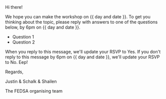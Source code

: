 Hi there!

We hope you can make the workshop on {{ day and date }}. To get you thinking about the topic, please reply with answers to one of the questions below, by 6pm on {{ day and date }}.

- Question 1
- Question 2

When you reply to this message, we'll update your RSVP to Yes. If you don't reply to this message by 6pm on {{ day and date }}, we'll update your RSVP to No. Eep!

Regards,

Justin & Schalk & Shailen

The FEDSA organising team
